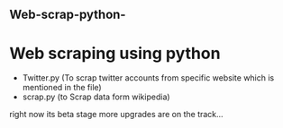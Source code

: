 ## Web-scrap-python-
# Web scraping using python
   - Twitter.py (To scrap twitter accounts from specific website which is mentioned in the file)
   - scrap.py (to Scrap data form wikipedia)

right now its beta stage more upgrades are on the track...
